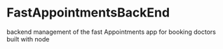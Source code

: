 # FastAppointmentsBackEnd
backend management of the fast Appointments app for booking doctors built with node
